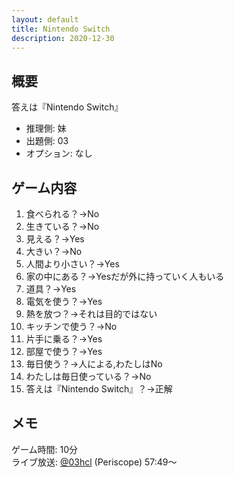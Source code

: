```yaml
---
layout: default
title: Nintendo Switch
description: 2020-12-30
---
```


## 概要

答えは『Nintendo Switch』

- 推理側: 妹
- 出題側: 03
- オプション: なし

## ゲーム内容

1. 食べられる？→No
2. 生きている？→No
3. 見える？→Yes
4. 大きい？→No
5. 人間より小さい？→Yes
6. 家の中にある？→Yesだが外に持っていく人もいる
7. 道具？→Yes
8. 電気を使う？→Yes
9. 熱を放つ？→それは目的ではない
10. キッチンで使う？→No
11. 片手に乗る？→Yes
12. 部屋で使う？→Yes
13. 毎日使う？→人による,わたしはNo
14. わたしは毎日使っている？→No
15. 答えは『Nintendo Switch』？→正解

## メモ

ゲーム時間: 10分  
ライブ放送: [@03hcl](https://www.periscope.tv/03hcl/1YqxoyBoAdyGv?t=57m49s) (Periscope) 57:49～
